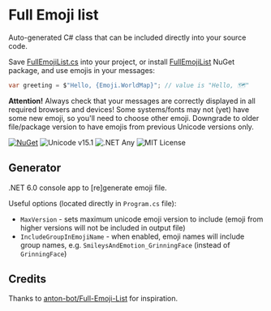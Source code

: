 ﻿# Full Emoji list

Auto-generated C# class that can be included directly into your source code.

Save [FullEmojiList.cs](https://github.com/justdmitry/FullEmojiList/blob/master/FullEmojiList.cs) into your project, or install [FullEmojiList](https://www.nuget.org/packages/FullEmojiList) NuGet package, and use emojis in your messages:

```csharp
var greeting = $"Hello, {Emoji.WorldMap}"; // value is "Hello, 🗺️"
```

**Attention!** Always check that your messages are correctly displayed in all required browsers and devices! Some systems/fonts may not (yet) have some new emoji, so you'll need to choose other emoji. Downgrade to older file/package version to have emojis from previous Unicode versions only.

[![NuGet](https://img.shields.io/nuget/v/FullEmojiList.svg?maxAge=86400&style=flat)](https://www.nuget.org/packages/FullEmojiList/)
![Unicode v15.1](https://img.shields.io/badge/Unicode-v15.1-5d57ff?style=flat)
![.NET Any](https://img.shields.io/badge/.NET-Any_version%21-512BD4?style=flat)
![MIT License](https://img.shields.io/github/license/justdmitry/FullEmojiList)


## Generator

.NET 6.0 console app to [re]generate emoji file.

Useful options (located directly in `Program.cs` file):

* `MaxVersion` - sets maximum unicode emoji version to include (emoji from higher versions will not be included in output file)
* `IncludeGroupInEmojiName` - when enabled, emoji names will include group names, e.g. `SmileysAndEmotion_GrinningFace` (instead of `GrinningFace`)

## Credits

Thanks to [anton-bot/Full-Emoji-List](https://github.com/anton-bot/Full-Emoji-List) for inspiration.